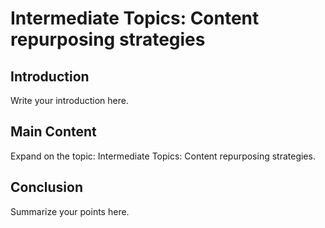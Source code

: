 # Intermediate Topics: Content repurposing strategies

## Introduction

Write your introduction here.

## Main Content

Expand on the topic: Intermediate Topics: Content repurposing strategies.

## Conclusion

Summarize your points here.